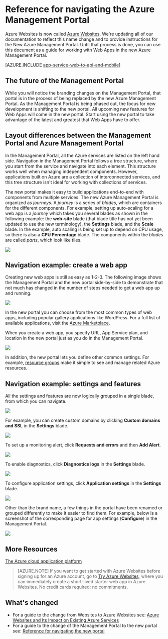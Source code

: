 <!-- not suitable for Mooncake -->

<properties
	pageTitle="Reference for navigating the Azure Management Portal"
	description="Learn the different user experiences for Azure Websites Web between the management portal and the Azure Management Portal"
	services="app-service"
	documentationCenter=""
	authors="jaime-espinosa"
	manager="wpickett"
	editor="jimbe"/>

<tags
	ms.service="app-service"
	ms.date="09/15/2015"
	wacn.date=""/>

# Reference for navigating the Azure Management Portal

Azure Websites is now called [Azure Websites](/documentation/services/web-sites/). We're updating all of our documentation to reflect this name change and to provide instructions for the New Azure Management Portal. Until that process is done, you can use this document as a guide for working with Web Apps in the new Azure Management Portal.

[AZURE.INCLUDE [app-service-web-to-api-and-mobile](../includes/app-service-web-to-api-and-mobile.md)] 
 
## The future of the Management Portal

While you will notice the branding changes on the Management Portal, that portal is in the process of being replaced by the new Azure Management Portal. As the Management Portal is being phased out, the focus for new development is shifting to the new portal. All upcoming new features for Web Apps will come in the new portal. Start using the new portal to take advantage of the latest and greatest that Web Apps have to offer.

## Layout differences between the Management Portal and Azure Management Portal

In the Management Portal, all the Azure services are listed on the left hand side. Navigation in the Management Portal follows a tree structure, where you start from the service and navigate into each element. This structure works well when managing independent components. However, applications built on Azure are a collection of interconnected services, and this tree structure isn't ideal for working with collections of services. 

The new portal makes it easy to build applications end-to-end with components from multiple services. The new Azure Management Portal is organized as *journeys*. A *journey* is a series of *blades*, which are containers for the different components. For example, setting up auto-scaling for a web app is a *journey* which takes you several blades as shown in the following example: the **web-site** blade (that blade title has not yet been updated to use the new terminology), the **Settings** blade, and the **Scale** blade. In the example, auto scaling is being set up to depend on CPU usage, so there is also a **CPU Percentage** blade. The components within the *blades* are called *parts*, which look like tiles. 

![](./media/app-service-web-app-azure-portal/AutoScaling.png)

## Navigation example: create a web app

Creating new web apps is still as easy as 1-2-3. The following image shows the Management Portal and the new portal side-by-side to demonstrate that not much has changed in the number of steps needed to get a web app up and running. 

![](./media/app-service-web-app-azure-portal/CreateWebApp.png)

In the new portal you can choose from the most common types of web apps, including popular gallery applications like WordPress. For a full list of available applications, visit the [Azure Marketplace].

When you create a web app, you specify URL, App Service plan, and location in the new portal just as you do in the Management Portal. 

![](./media/app-service-web-app-azure-portal/CreateWebAppSettings.png)

In addition, the new portal lets you define other common settings. For example, [resource groups](/documentation/articles/resource-group-overview) make it simple to see and manage related Azure resources. 

## Navigation example: settings and features

All the settings and features are now logically grouped in a single blade, from which you can navigate.

![](./media/app-service-web-app-azure-portal/WebAppSettings.png)

For example, you can create custom domains by clicking **Custom domains and SSL** in the **Settings** blade.

![](./media/app-service-web-app-azure-portal/ConfigureWebApp.png)

To set up a monitoring alert, click **Requests and errors** and then **Add Alert**.

![](./media/app-service-web-app-azure-portal/Monitoring.png)

To enable diagnostics, click **Diagnostics logs** in the **Settings** blade.

![](./media/app-service-web-app-azure-portal/Diagnostics.png)
 
To configure application settings, click **Application settings** in the **Settings** blade. 

![](./media/app-service-web-app-azure-portal/AppSettingsPreview.png)

Other than the brand name, a few things in the portal have been renamed or grouped differently to make it easier to find them. For example, below is a screenshot of the corresponding page for app settings (**Configure**) in the Management Portal.

![](./media/app-service-web-app-azure-portal/AppSettings.png)

## More Resources

[The Azure cloud application platform](/documentation/articles/app-service-cloud-app-platform)

[New portal]: https://manage.windowsazure.cn
[Azure Marketplace]: /marketplace/

>[AZURE.NOTE] If you want to get started with Azure Websites before signing up for an Azure account, go to [Try Azure Websites](https://tryappservice.azure.com/), where you can immediately create a short-lived starter web app in Azure Websites. No credit cards required; no commitments.

## What's changed
* For a guide to the change from Websites to Azure Websites see: [Azure Websites and Its Impact on Existing Azure Services](/documentation/services/web-sites/)
* For a guide to the change of the Management Portal to the new portal see: [Reference for navigating the new portal](https://manage.windowsazure.cn/)
 
